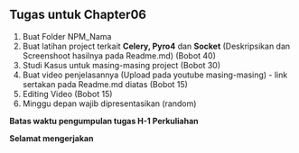 ## Tugas untuk Chapter06
1. Buat Folder NPM_Nama
2. Buat latihan project terkait **Celery, Pyro4** dan **Socket** (Deskripsikan dan Screenshoot hasilnya pada Readme.md) (Bobot 40)
3. Studi Kasus untuk masing-masing project (Bobot 30)
4. Buat video penjelasannya (Upload pada youtube masing-masing) - link sertakan pada Readme.md diatas (Bobot 15)
5. Editing Video (Bobot 15)
6. Minggu depan wajib dipresentasikan (random)

**Batas waktu pengumpulan tugas H-1 Perkuliahan**

**Selamat mengerjakan**
